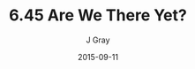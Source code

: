 ---
title: '6.45 Are We There Yet?'
alt: 'Mysteries of the Arcana'
date: '2015-09-11'
author: 'J Gray'
artist: 'Keira'
chapter: '6 Void in the Road'
filler: false
---